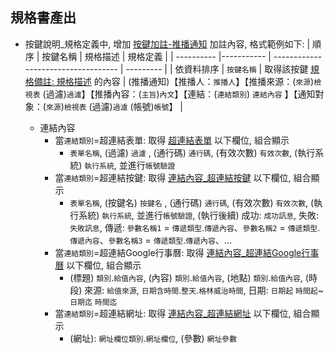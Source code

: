 ## <div id="specification_output">規格書產出</div>

* 按鍵說明_規格定義中, 增加 [按鍵加註-推播通知][link_MAENotice] 加註內容, 格式範例如下:
    | 順序       | 按鍵名稱    | 規格描述                              | 規格定義  |
    | ---------- |----------- | -----------------------------------  | --------- |
    | 依資料排序  | `按鍵名稱`  | 取得該按鍵 [規格備註: 規格描述][link_SpecificationsRemarks] 的內容 | (推播通知)【推播人：`推播人`】【推播來源：(`來源`)`檢視表` (過濾)`過濾`】【推播內容：(`主旨`)`內文`】【連結：(`連結類別`) `連結內容` 】【通知對象：(`來源`)`檢視表` (過濾)`過濾` (帳號)`帳號`】 |

    * 連結內容
        * 當`連結類別`=超連結表單: 取得 [超連結表單][link_linkform] 以下欄位, 組合顯示
            * `表單名稱`, (過濾) `過濾` , (通行碼) `通行碼`, (有效次數) `有效次數`, (執行系統) `執行系統`, 並進行`帳號驗證` 
        * 當`連結類別`=超連結按鍵: 取得 [連結內容_超連結按鍵][link_linkbutton] 以下欄位, 組合顯示
            * `表單名稱`, (按鍵名) `按鍵名` , (通行碼) `通行碼`, (有效次數) `有效次數`, (執行系統) `執行系統`, 並進行`帳號驗證`, (執行後續) 成功: `成功訊息`, 失敗: `失敗訊息`, 傳遞: `參數名稱1` = `傳遞類型`.`傳遞內容`、`參數名稱2` = `傳遞類型`.`傳遞內容`、`參數名稱3` = `傳遞類型`.`傳遞內容`、...
        * 當`連結類別`=超連結Google行事曆: 取得 [連結內容_超連結Google行事曆][link_linkgooglecalendar] 以下欄位, 組合顯示
            * (標題) `類別`.`給值內容`, (內容) `類別`.`給值內容`, (地點) `類別`.`給值內容`, (時段) 來源: `給值來源`, `日期含時間`.`整天`.`格林威治時間`, 日期: `日期起` `時間起`~`日期迄` `時間迄`
        * 當`連結類別`=超連結網址:  取得 [連結內容_超連結網址][link_linkurl] 以下欄位, 組合顯示
            * (網址): `網址欄位類別`.`網址欄位`, (參數) `網址參數`


<!-- 超連結 -->
[link_MAENotice]:../BANotice/README "按鍵加註-推播通知"
[link_linkform]:../BANotice/MAENotice-Link-Form.md "連結內容_超連結表單"
[link_linkbutton]:../BANotice/MAENotice-Link-Button.md "連結內容_超連結按鍵"
[link_linkgooglecalendar]:../BANotice/MAENotice-Link-GoogleCalendar.md "連結內容_超連結Google行事曆"
[link_linkurl]:../BANotice/MAENotice-Link-URL.md "連結內容_超連結網址"


[link_SpecificationsRemarks]:/8.10.0/IDE/Specification/SpecificationsRemarks/README.md "規格備註"